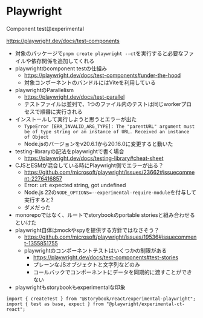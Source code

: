 # Playwright

Component testはexperimental

https://playwright.dev/docs/test-components

- 対象のパッケージで`pnpm create playwright --ct`を実行すると必要なファイルや依存関係を追加してくれる
- playwrightのcomponent testの仕組み
  - https://playwright.dev/docs/test-components#under-the-hood
  - 対象コンポーネントのバンドルにはViteを利用している
- playwrightのParallelism
  - https://playwright.dev/docs/test-parallel
  - テストファイルは並列で、1つのファイル内のテストは同じworkerプロセスで順番に実行される
- インストールして実行しようと思うとエラーが出た
  - `TypeError [ERR_INVALID_ARG_TYPE]: The "parentURL" argument must be of type string or an instance of URL. Received an instance of Object`
  - Node.jsのバージョンをv20.6.1から20.16.0に変更すると動いた
- testing-libraryの記法をplaywrightで書く場合
  - https://playwright.dev/docs/testing-library#cheat-sheet
- CJSとESMが混合している時にPlaywright側でエラーが出る？
  - https://github.com/microsoft/playwright/issues/23662#issuecomment-2276416857
  - Error: url: expected string, got undefined
  - Node.js 22の`NODE_OPTIONS=--experimental-require-module`を付与して実行すると?
  - ダメだった
- monorepoではなく、ルートでstorybookのportable storiesと組み合わせるといけた
- playwright自体はmockやspyを提供する方針ではなさそう？
  - https://github.com/microsoft/playwright/issues/19536#issuecomment-1355851755
  - playwrightのコンポーネントテストはいくつかの制限がある
    - https://playwright.dev/docs/test-components#test-stories
    - プレーンなJSオブジェクトと文字列などのみ
    - コールバックでコンポーネントにデータを同期的に渡すことができない
- playwrightもstorybookもexperimentalな印象

```
import { createTest } from "@storybook/react/experimental-playwright";
import { test as base, expect } from "@playwright/experimental-ct-react";
```
